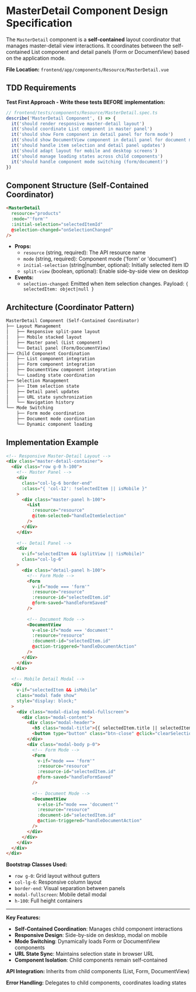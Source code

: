 # MasterDetail Component Design Specification

The `MasterDetail` component is a **self-contained** layout coordinator that manages master-detail view interactions. It coordinates between the self-contained List component and detail panels (Form or DocumentView) based on the application mode.

**File Location:** `frontend/app/components/Resource/MasterDetail.vue`

## TDD Requirements

**Test First Approach - Write these tests BEFORE implementation:**

```javascript
// frontend/tests/components/Resource/MasterDetail.spec.ts
describe('MasterDetail Component', () => {
  it('should render responsive master-detail layout')
  it('should coordinate List component in master panel')
  it('should show Form component in detail panel for form mode')
  it('should show DocumentView component in detail panel for document mode')
  it('should handle item selection and detail panel updates')
  it('should adapt layout for mobile and desktop screens')
  it('should manage loading states across child components')
  it('should handle component mode switching (form/document)')
})
```

## Component Structure (Self-Contained Coordinator)

```html
<MasterDetail
  resource="products"
  :mode="'form'"
  :initial-selection="selectedItemId"
  @selection-changed="onSelectionChanged"
/>
```

- **Props:**
  - `resource` (string, required): The API resource name
  - `mode` (string, required): Component mode ('form' or 'document')
  - `initial-selection` (string|number, optional): Initially selected item ID
  - `split-view` (boolean, optional): Enable side-by-side view on desktop
- **Events:**
  - `selection-changed`: Emitted when item selection changes. Payload: `{ selectedItem: object|null }`

## Architecture (Coordinator Pattern)

```txt
MasterDetail Component (Self-Contained Coordinator)
├── Layout Management
│   ├── Responsive split-pane layout
│   ├── Mobile stacked layout
│   ├── Master panel (List component)
│   └── Detail panel (Form/DocumentView)
├── Child Component Coordination
│   ├── List component integration
│   ├── Form component integration
│   ├── DocumentView component integration
│   └── Loading state coordination
├── Selection Management
│   ├── Item selection state
│   ├── Detail panel updates
│   ├── URL state synchronization
│   └── Navigation history
└── Mode Switching
    ├── Form mode coordination
    ├── Document mode coordination
    └── Dynamic component loading
```

## Implementation Example

```html
<!-- Responsive Master-Detail Layout -->
<div class="master-detail-container">
  <div class="row g-0 h-100">
    <!-- Master Panel -->
    <div 
      class="col-lg-6 border-end"
      :class="{ 'col-12': !selectedItem || isMobile }"
    >
      <div class="master-panel h-100">
        <List
          :resource="resource"
          @item-selected="handleItemSelection"
        />
      </div>
    </div>
    
    <!-- Detail Panel -->
    <div 
      v-if="selectedItem && (splitView || !isMobile)"
      class="col-lg-6"
    >
      <div class="detail-panel h-100">
        <!-- Form Mode -->
        <Form
          v-if="mode === 'form'"
          :resource="resource"
          :resource-id="selectedItem.id"
          @form-saved="handleFormSaved"
        />
        
        <!-- Document Mode -->
        <DocumentView
          v-else-if="mode === 'document'"
          :resource="resource"
          :document-id="selectedItem.id"
          @action-triggered="handleDocumentAction"
        />
      </div>
    </div>
  </div>
  
  <!-- Mobile Detail Modal -->
  <div 
    v-if="selectedItem && isMobile"
    class="modal fade show"
    style="display: block;"
  >
    <div class="modal-dialog modal-fullscreen">
      <div class="modal-content">
        <div class="modal-header">
          <h5 class="modal-title">{{ selectedItem.title || selectedItem.name }}</h5>
          <button type="button" class="btn-close" @click="clearSelection"></button>
        </div>
        <div class="modal-body p-0">
          <!-- Form Mode -->
          <Form
            v-if="mode === 'form'"
            :resource="resource"
            :resource-id="selectedItem.id"
            @form-saved="handleFormSaved"
          />
          
          <!-- Document Mode -->
          <DocumentView
            v-else-if="mode === 'document'"
            :resource="resource"
            :document-id="selectedItem.id"
            @action-triggered="handleDocumentAction"
          />
        </div>
      </div>
    </div>
  </div>
</div>
```

**Bootstrap Classes Used:**
- `row g-0`: Grid layout without gutters
- `col-lg-6`: Responsive column layout
- `border-end`: Visual separation between panels
- `modal-fullscreen`: Mobile detail modal
- `h-100`: Full height containers

---

**Key Features:**
- **Self-Contained Coordination**: Manages child component interactions
- **Responsive Design**: Side-by-side on desktop, modal on mobile
- **Mode Switching**: Dynamically loads Form or DocumentView components
- **URL State Sync**: Maintains selection state in browser URL
- **Component Isolation**: Child components remain self-contained

**API Integration:** Inherits from child components (List, Form, DocumentView)

**Error Handling:** Delegates to child components, coordinates loading states
